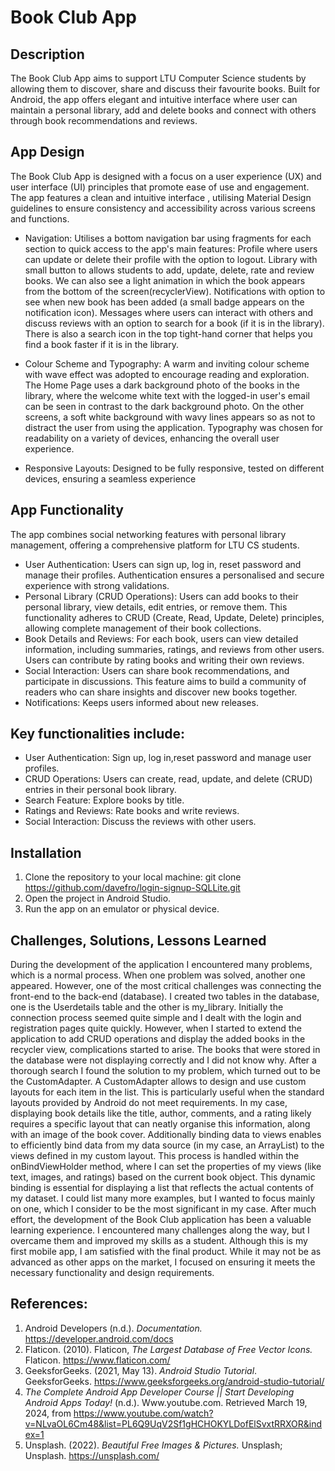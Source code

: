 # Book Club App

## Description

The Book Club App aims to support LTU Computer Science students by allowing them to discover, share
and discuss their favourite books. Built for Android, the app offers elegant and intuitive interface
where user can maintain a personal library, add and delete books and connect with others through book 
recommendations and reviews.

## App Design

The Book Club App is designed with a focus on a user experience (UX) and user interface (UI)
principles that promote ease of use and engagement. The app features a clean and intuitive interface
, utilising Material Design guidelines to ensure consistency and accessibility across various screens
and functions.

- Navigation: Utilises a bottom navigation bar using fragments for each section to quick access to
the app's main features: Profile where users can update or delete their profile with the option to 
logout. Library with small button to allows students to add, update, delete, rate and review books.
We can also see a light animation in which the book appears from the bottom of the screen(recyclerView).
Notifications with option to see when new book has been added (a small badge appears on the notification icon). 
Messages where users can interact with others and discuss reviews with an option to search for a book
(if it is in the library). There is also a search icon in the top tight-hand corner that helps you
find a book faster if it is in the library.

- Colour Scheme and Typography: A warm and inviting colour scheme with wave effect was adopted to encourage
reading and exploration. The Home Page uses a dark background photo of the books in the library,
where the welcome white text with the logged-in user's email can be seen in contrast to the dark
background photo. On the other screens, a soft white background with wavy lines appears so as not to
distract the user from using the application. Typography was chosen for readability on a variety of
devices, enhancing the overall user experience.

- Responsive Layouts: Designed to be fully responsive, tested on different devices, ensuring a seamless
experience

## App Functionality

The app combines social networking features with personal library management, offering a comprehensive
platform for LTU CS students.

- User Authentication: Users can sign up, log in, reset password and manage their profiles. Authentication 
ensures a personalised and secure experience with strong validations.
- Personal Library (CRUD Operations): Users can add books to their personal library, view details, 
edit entries, or remove them. This functionality adheres to CRUD (Create, Read, Update, Delete) principles,
allowing complete management of their book collections.
- Book Details and Reviews: For each book, users can view detailed information, including summaries,
ratings, and reviews from other users. Users can contribute by rating books and writing their own reviews.
- Social Interaction: Users can share book recommendations, and participate in discussions. This feature
aims to build a community of readers who can share insights and discover new books together.
- Notifications: Keeps users informed about new releases.

## Key functionalities include:

- User Authentication: Sign up, log in,reset password and manage user profiles.
- CRUD Operations: Users can create, read, update, and delete (CRUD) entries in their personal book library.
- Search Feature: Explore books by title.
- Ratings and Reviews: Rate books and write reviews.
- Social Interaction: Discuss the reviews with other users.

## Installation 

1. Clone the repository to your local machine:
   git clone https://github.com/davefro/login-signup-SQLLite.git
2. Open the project in Android Studio.
3. Run the app on an emulator or physical device.

## Challenges, Solutions, Lessons Learned

During the development of the application I encountered many problems, which is a normal process.
When one problem was solved, another one appeared. However, one of the most critical challenges was 
connecting the front-end to the back-end (database).
I created two tables in the database, one is the Userdetails table and the other is my_library. 
Initially the connection process seemed quite simple and I dealt with the login and registration pages
quite quickly. However, when I started to extend the application to add CRUD operations and display 
the added books in the recycler view, complications started to arise. The books that were stored in 
the database were not displaying correctly and I did not know why. After a thorough search I found 
the solution to my problem, which turned out to be the CustomAdapter. A CustomAdapter allows to 
design and use custom layouts for each item in the list. This is particularly useful when the standard 
layouts provided by Android do not meet requirements. In my case, displaying book details like the 
title, author, comments, and a rating likely requires a specific layout that can neatly organise this 
information, along with an image of the book cover. Additionally binding data to views enables to
efficiently bind data from my data source (in my case, an ArrayList<Book>) to the views defined in my
custom layout. This process is handled within the onBindViewHolder method, where I can set the 
properties of my views (like text, images, and ratings) based on the current book object. This dynamic 
binding is essential for displaying a list that reflects the actual contents of my dataset.
I could list many more examples, but I wanted to focus mainly on one, which I consider to be the most
significant in my case.
After much effort, the development of the Book Club application has been a valuable learning experience.
I encountered many challenges along the way, but I overcame them and improved my skills as a student.
Although this is my first mobile app, I am satisfied with the final product. While it may not be as 
advanced as other apps on the market, I focused on ensuring it meets the necessary functionality and
design requirements.

## References:

1. Android Developers (n.d.). _Documentation._ 
https://developer.android.com/docs
2. Flaticon. (2010). Flaticon, _The Largest Database of Free Vector Icons._ Flaticon.
https://www.flaticon.com/
3. GeeksforGeeks. (2021, May 13). _Android Studio Tutorial_. GeeksforGeeks. 
https://www.geeksforgeeks.org/android-studio-tutorial/
4. _The Complete Android App Developer Course || Start Developing Android Apps Today!_ (n.d.). 
Www.youtube.com. Retrieved March 19, 2024, 
from https://www.youtube.com/watch?v=NLvaOL6Cm48&list=PL6Q9UqV2Sf1gHCHOKYLDofElSvxtRRXOR&index=1
5. Unsplash. (2022). _Beautiful Free Images & Pictures._ Unsplash; Unsplash. 
https://unsplash.com/



